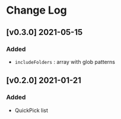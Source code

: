 # Change Log

## [v0.3.0] 2021-05-15
### Added
- `includeFolders` : array with glob patterns

## [v0.2.0] 2021-01-21
### Added
- QuickPick list

